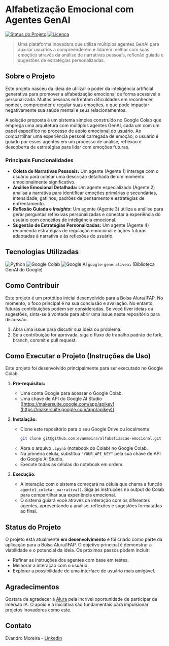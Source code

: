 # Alfabetização Emocional com Agentes GenAI

[![Status do Projeto](https://img.shields.io/badge/Status-Em%20Desenvolvimento-yellow)](https://github.com/seu-usuario/seu-repositorio)
[![Licença](https://img.shields.io/badge/Licença-MIT-green)](https://opensource.org/licenses/MIT)

> Uma plataforma inovadora que utiliza múltiplos agentes GenAI para auxiliar usuários a compreenderem e lidarem melhor com suas emoções através da análise de narrativas pessoais, reflexão guiada e sugestões de estratégias personalizadas.

## Sobre o Projeto

Este projeto nasceu da ideia de utilizar o poder da inteligência artificial generativa para promover a alfabetização emocional de forma acessível e personalizada. Muitas pessoas enfrentam dificuldades em reconhecer, nomear, compreender e regular suas emoções, o que pode impactar negativamente sua saúde mental e seus relacionamentos.

A solução proposta é um sistema simples construído no Google Colab que emprega uma arquitetura com múltiplos agentes GenAI, cada um com um papel específico no processo de apoio emocional do usuário. Ao compartilhar uma experiência pessoal carregada de emoção, o usuário é guiado por esses agentes em um processo de análise, reflexão e descoberta de estratégias para lidar com emoções futuras.

### Principais Funcionalidades

* **Coleta de Narrativas Pessoais:** Um agente (Agente 1) interage com o usuário para coletar uma descrição detalhada de um momento emocionalmente significativo.
* **Análise Emocional Detalhada:** Um agente especializado (Agente 2) analisa a narrativa para identificar emoções primárias e secundárias, intensidade, gatilhos, padrões de pensamento e estratégias de enfrentamento.
* **Reflexão Guiada e *Insights*:** Um agente (Agente 3) utiliza a análise para gerar perguntas reflexivas personalizadas e conectar a experiência do usuário com conceitos de inteligência emocional.
* **Sugestão de Estratégias Personalizadas:** Um agente (Agente 4) recomenda estratégias de regulação emocional e ações futuras adaptadas à narrativa e às reflexões do usuário.

## Tecnologias Utilizadas

![Python](https://img.shields.io/badge/Python-3776AB?style=for-the-badge&logo=python&logoColor=white)
![Google Colab](https://img.shields.io/badge/Google%20Colab-F9AB00?style=for-the-badge&logo=googlecolab&logoColor=white)
![Google AI](https://img.shields.io/badge/Google%20AI-4285F4?style=for-the-badge&logo=google-ai&logoColor=white)
`google-generativeai` (Biblioteca GenAI do Google)

## Como Contribuir

Este projeto é um protótipo inicial desenvolvido para a Bolsa Alura/IFAP. No momento, o foco principal é na sua conclusão e avaliação. No entanto, futuras contribuições podem ser consideradas. Se você tiver ideias ou sugestões, sinta-se à vontade para abrir uma issue neste repositório para discussão.

1.  Abra uma issue para discutir sua ideia ou problema.
2.  Se a contribuição for aprovada, siga o fluxo de trabalho padrão de fork, branch, commit e pull request.

## Como Executar o Projeto (Instruções de Uso)

Este projeto foi desenvolvido principalmente para ser executado no Google Colab.

1.  **Pré-requisitos:**
    * Uma conta Google para acessar o Google Colab.
    * Uma chave de API do Google AI Studio ([https://makersuite.google.com/app/apikey](https://makersuite.google.com/app/apikey)).

2.  **Instalação:**
    * Clone este repositório para o seu Google Drive ou localmente:
      ```bash
      git clone git@github.com:evanmeira/alfabetizacao-emocional.git
      ```
    * Abra o arquivo `.ipynb` (notebook do Colab) no Google Colab.
    * Na primeira célula, substitua `"YOUR_API_KEY"` pela sua chave de API do Google AI Studio.
    * Execute todas as células do notebook em ordem.

3.  **Execução:**
    * A interação com o sistema começará na célula que chama a função `agente1_coletar_narrativa()`. Siga as instruções no output do Colab para compartilhar sua experiência emocional.
    * O sistema guiará você através da interação com os diferentes agentes, apresentando a análise, reflexões e sugestões formatadas ao final.

## Status do Projeto

O projeto está atualmente **em desenvolvimento** e foi criado como parte da aplicação para a Bolsa Alura/IFAP. O objetivo principal é demonstrar a viabilidade e o potencial da ideia. Os próximos passos podem incluir:

* Refinar as instruções dos agentes com base em testes.
* Melhorar a interação com o usuário.
* Explorar a possibilidade de uma interface de usuário mais amigável.

## Agradecimentos

Gostara de agradecer à [Alura](https://www.alura.com.br/) pela incrível oportunidade de participar da Imersão IA. O apoio e a iniciativa são fundamentais para impulsionar projetos inovadores como este.

## Contato

Evandro Moreira - [Linkedin](https://www.linkedin.com/in/evandromef/)
